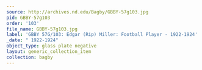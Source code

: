```yaml
---
source: http://archives.nd.edu/Bagby/GBBY-57g103.jpg
pid: GBBY-57g103
order: '103'
file_name: GBBY-57g103.jpg
label: 'GBBY 57G/103: Edgar (Rip) Miller: Football Player - 1922-1924'
_date: " 1922-1924"
object_type: glass plate negative
layout: generic_collection_item
collection: bagby
---
```

